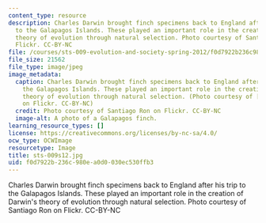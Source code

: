 ```yaml
---
content_type: resource
description: Charles Darwin brought finch specimens back to England after his trip
  to the Galapagos Islands. These played an important role in the creation of Darwin's
  theory of evolution through natural selection. Photo courtesy of Santiago Ron on
  Flickr. CC-BY-NC
file: /courses/sts-009-evolution-and-society-spring-2012/f0d7922b236c980ea0d0030ec530ffb3_sts-009s12.jpg
file_size: 21562
file_type: image/jpeg
image_metadata:
  caption: Charles Darwin brought finch specimens back to England after his trip to
    the Galapagos Islands. These played an important role in the creation of Darwin's
    theory of evolution through natural selection. (Photo courtesy of [Santiago Ron](http://www.flickr.com/photos/tiagoron/7270168492/)
    on Flickr. CC-BY-NC)
  credit: Photo courtesy of Santiago Ron on Flickr. CC-BY-NC
  image-alt: A photo of a Galapagos finch.
learning_resource_types: []
license: https://creativecommons.org/licenses/by-nc-sa/4.0/
ocw_type: OCWImage
resourcetype: Image
title: sts-009s12.jpg
uid: f0d7922b-236c-980e-a0d0-030ec530ffb3
---
```

Charles Darwin brought finch specimens back to England after his trip to the Galapagos Islands. These played an important role in the creation of Darwin's theory of evolution through natural selection. Photo courtesy of Santiago Ron on Flickr. CC-BY-NC